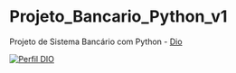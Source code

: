 # Projeto_Bancario_Python_v1
Projeto de Sistema Bancário com Python - [Dio](https://web.dio.me/home)

[![Perfil DIO](https://img.shields.io/badge/-Meu%20Perfil%20na%20DIO-000?style=for-the-badge)](https://web.dio.me/users/h_c_batista2002)

